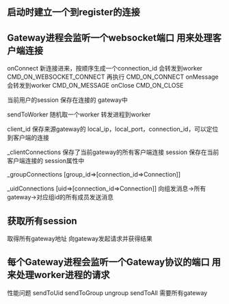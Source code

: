 ## 启动时建立一个到register的连接
##  Gateway进程会监听一个websocket端口 用来处理客户端连接
onConnect 
新连接进来，按顺序生成一个connection_id
会转发到worker CMD_ON_WEBSOCKET_CONNECT 再执行 CMD_ON_CONNECT
onMessage 会转发到worker CMD_ON_MESSAGE 
onClose CMD_ON_CLOSE

当前用户的session 保存在连接的 gateway中

sendToWorker 随机取一个worker 转发进程到worker

client_id 保存来源gateway的 local_ip，local_port，connection_id，可以定位到客户端的连接

_clientConnections 保存了当前gateway的所有客户端连接
session 保存在当前客户端连接的 session属性中

_groupConnections  [group_id=>[connection_id=>Connection]]

_uidConnections   [uid=>[connection_id=>Connection]] 
向组发消息->所有gateway->对应组id的所有成员发送消息
## 获取所有session
取得所有gateway地址
向gateway发起请求并获得结果


## 每个Gateway进程会监听一个Gateway协议的端口 用来处理worker进程的请求

性能问题
sendToUid sendToGroup  ungroup sendToAll 需要所有gateway